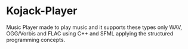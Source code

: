# Kojack-Player
Music Player made to play music and it supports these types only WAV, OGG/Vorbis and FLAC using C++ and SFML applying the structured programming concepts. 
